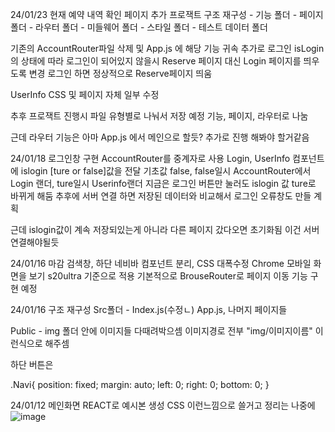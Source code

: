 24/01/23 
현재 예약 내역 확인 페이지 추가 
프로잭트 구조 재구성 
    - 기능 폴더
    - 페이지 폴더
    - 라우터 폴더
    - 미들웨어 폴더
    - 스타일 폴더 
    - 테스트 데이터 폴더 

기존의 AccountRouter파일 삭제 및 App.js 에 해당 기능 귀속 
추가로 로그인 isLogin의 상태에 따라 로그인이 되어있지 않을시 Reserve 페이지 대신 Login 페이지를 띄우도록 변경 
로그인 하면 정상적으로 Reserve페이지 띄움 

UserInfo CSS 및 페이지 자체 일부 수정 

추후 프로잭트 진행시 파일 유형별로 나눠서 저장 예정 
기능, 페이지, 라우터로 나눔 

근데 라우터 기능은 아마 App.js 에서 메인으로 할듯? 
추가로 진행 해봐야 할거같음


24/01/18
로그인창 구현 AccountRouter를 중계자로 사용 
Login, UserInfo 컴포넌트에 islogin [ture or false]값을 전달 
기초값 false, false일시 AccountRouter에서 Login 랜더, ture일시 Userinfo랜더
지금은 로그인 버튼만 눌러도 islogin 값 ture로 바뀌게 해둠 추후에 서버 연결 하면 
저장된 데이터와 비교해서 로그인 오류창도 만들 계획 

근데 islogin값이 계속 저장되있는게 아니라 다른 페이지 갔다오면 초기화됨 
이건 서버 연결해야될듯


24/01/16 마감 
검색창, 하단 네비바 컴포넌트 분리, CSS 대폭수정
Chrome 모바일 화면을 보기 s20ultra 기준으로 적용 
기본적으로 BrouseRouter로 페이지 이동 기능 구현 예정 




24/01/16
구조 재구성 
Src폴더 - Index.js(수정ㄴ) App.js, 나머지 페이지들 

Public - img 폴더 안에 이미지들 다때려박으셈 이미지경로 전부 "img/이미지이름" 이런식으로 해주셈

하단 버튼은 

.Navi{
    position: fixed;
    margin: auto;
    left: 0;
    right: 0;
    bottom: 0;
}







24/01/12 
메인화면 REACT로 예시본 생성 
CSS 이런느낌으로 쓸거고 정리는 나중에 
![image](https://github.com/Pankgo/CarWasher/assets/147930457/66fe45f8-6a94-4832-a084-550349e67fe3)
